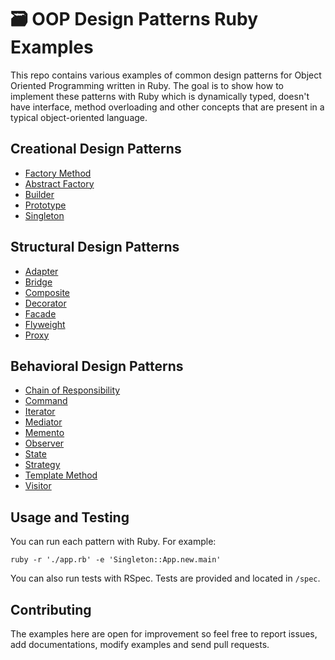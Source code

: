 # :card_file_box: OOP Design Patterns Ruby Examples

This repo contains various examples of common design patterns for Object Oriented Programming written in Ruby. The goal is to show how to implement these patterns with Ruby which is dynamically typed, doesn't have interface, method overloading and other concepts that are present in a typical object-oriented language.

## Creational Design Patterns

- [Factory Method](creational/factory_method)
- [Abstract Factory](creational/abstract_factory)
- [Builder](creational/builder)
- [Prototype](creational/prototype)
- [Singleton](creational/singleton)

## Structural Design Patterns

- [Adapter](structural/adapter)
- [Bridge](structural/bridge)
- [Composite](structural/composite)
- [Decorator](structural/decorator)
- [Facade](structural/facade)
- [Flyweight](structural/flyweight)
- [Proxy](structural/proxy)

## Behavioral Design Patterns

- [Chain of Responsibility](behavioral/chain_of_responsibility)
- [Command](behavioral/command)
- [Iterator](behavioral/iterator)
- [Mediator](behavioral/mediator)
- [Memento](behavioral/memento)
- [Observer](behavioral/observer)
- [State](behavioral/state)
- [Strategy](behavioral/strategy)
- [Template Method](behavioral/template_method)
- [Visitor](behavioral/visitor)

## Usage and Testing

You can run each pattern with Ruby. For example:

`ruby -r './app.rb' -e 'Singleton::App.new.main'`

You can also run tests with RSpec. Tests are provided and located in `/spec`.

## Contributing

The examples here are open for improvement so feel free to report issues, add documentations, modify examples and send pull requests.
